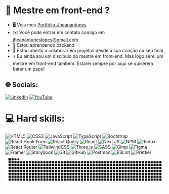 👋 Mestre em front-end ?
======================
* 🖥️  Veja meu [Portfólio-Jheanantunes](http://https://portfolio-jheanantunes-projects.vercel.app/)
* ✉️  Você pode entrar em contato comigo em [jheanantuneslopes@gmail.com](mailto:jheanantuneslopes@gmail.com)
* 🧠  Estou aprendendo backend
* 🤝  Estou aberto a colaborar em projetos desde a sua criação ou seu final
* ⚡  Eu ainda sou um discípulo do mestre em front-end. Mas logo serei um mestre em front-end também. Estarei sempre por aqui se quiserem bater um papo!

## 🌐 Sociais:
[![LinkedIn](https://img.shields.io/badge/LinkedIn-%230077B5.svg?logo=linkedin&logoColor=white)](https://linkedin.com/in/jhean-antunes-lopes/) [![YouTube](https://img.shields.io/badge/YouTube-%23FF0000.svg?logo=YouTube&logoColor=white)](https://youtube.com/@jheanantuneslopes) 

# 💻 Hard skills:
![HTML5](https://img.shields.io/badge/html5-%23E34F26.svg?style=for-the-badge&logo=html5&logoColor=white) ![CSS3](https://img.shields.io/badge/css3-%231572B6.svg?style=for-the-badge&logo=css3&logoColor=white) ![JavaScript](https://img.shields.io/badge/javascript-%23323330.svg?style=for-the-badge&logo=javascript&logoColor=%23F7DF1E) ![TypeScript](https://img.shields.io/badge/typescript-%23007ACC.svg?style=for-the-badge&logo=typescript&logoColor=white) ![Bootstrap](https://img.shields.io/badge/bootstrap-%238511FA.svg?style=for-the-badge&logo=bootstrap&logoColor=white) ![React Hook Form](https://img.shields.io/badge/React%20Hook%20Form-%23EC5990.svg?style=for-the-badge&logo=reacthookform&logoColor=white) ![React Query](https://img.shields.io/badge/-React%20Query-FF4154?style=for-the-badge&logo=react%20query&logoColor=white) ![React](https://img.shields.io/badge/react-%2320232a.svg?style=for-the-badge&logo=react&logoColor=%2361DAFB) ![Next JS](https://img.shields.io/badge/Next-black?style=for-the-badge&logo=next.js&logoColor=white) ![NPM](https://img.shields.io/badge/NPM-%23CB3837.svg?style=for-the-badge&logo=npm&logoColor=white) ![Redux](https://img.shields.io/badge/redux-%23593d88.svg?style=for-the-badge&logo=redux&logoColor=white) ![React Router](https://img.shields.io/badge/React_Router-CA4245?style=for-the-badge&logo=react-router&logoColor=white) ![TailwindCSS](https://img.shields.io/badge/tailwindcss-%2338B2AC.svg?style=for-the-badge&logo=tailwind-css&logoColor=white) ![Three js](https://img.shields.io/badge/threejs-black?style=for-the-badge&logo=three.js&logoColor=white) ![SASS](https://img.shields.io/badge/SASS-hotpink.svg?style=for-the-badge&logo=SASS&logoColor=white) ![Gimp](https://img.shields.io/badge/Gimp-657D8B?style=for-the-badge&logo=gimp&logoColor=FFFFFF) ![Figma](https://img.shields.io/badge/figma-%23F24E1E.svg?style=for-the-badge&logo=figma&logoColor=white) ![Framer](https://img.shields.io/badge/Framer-black?style=for-the-badge&logo=framer&logoColor=blue) ![Storybook](https://img.shields.io/badge/-Storybook-FF4785?style=for-the-badge&logo=storybook&logoColor=white) ![Git](https://img.shields.io/badge/git-%23F05033.svg?style=for-the-badge&logo=git&logoColor=white) ![GitHub](https://img.shields.io/badge/github-%23121011.svg?style=for-the-badge&logo=github&logoColor=white) ![Postman](https://img.shields.io/badge/Postman-FF6C37?style=for-the-badge&logo=postman&logoColor=white) ![ESLint](https://img.shields.io/badge/ESLint-4B3263?style=for-the-badge&logo=eslint&logoColor=white) ![Prettier](https://img.shields.io/badge/prettier-%23F7B93E.svg?style=for-the-badge&logo=prettier&logoColor=black)
<picture align="center">
  <source media="(prefers-color-scheme: dark)" srcset="https://raw.githubusercontent.com/JheanAntunes/JheanAntunes/output/github-contribution-grid-snake-dark.svg">
  <source media="(prefers-color-scheme: light)" srcset="https://raw.githubusercontent.com/JheanAntunes/JheanAntunes/output/github-contribution-grid-snake-dark.svg">
  <img align="center" alt="github contribution grid snake animation" src="https://raw.githubusercontent.com/JheanAntunes/JheanAntunes/output/github-contribution-grid-snake.svg">
</picture>

<!-- Proudly created with GPRM ( https://gprm.itsvg.in ) -->
